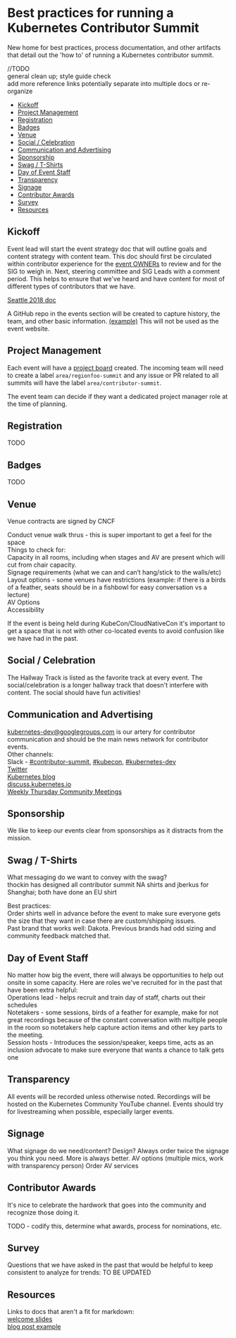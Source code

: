 # Best practices for running a Kubernetes Contributor Summit

New home for best practices, process documentation, and other artifacts that detail out the 'how to' of running a Kubernetes contributor summit.

//TODO  
general clean up; style guide check  
add more reference links
potentially separate into multiple docs or re-organize  

- [Kickoff](#kickoff)
- [Project Management](#project-management)
- [Registration](#registration)
- [Badges](#badges)
- [Venue](#venue)
- [Social / Celebration](#social-celebration)
- [Communication and Advertising](#communication-and-advertising)
- [Sponsorship](#sponsorship)
- [Swag / T-Shirts](#swag-t-shirts)
- [Day of Event Staff](#day-off-event-staff)
- [Transparency](#transparency)
- [Signage](#signage)
- [Contributor Awards](#contributor-awards)
- [Survey](#survey)
- [Resources](#resources)

## Kickoff
Event lead will start the event strategy doc that will outline goals and content
strategy with content team. This doc should first be circulated within contributor experience for
the [event OWNERs] to review and for the SIG to weigh in. Next, steering committee
and SIG Leads with a comment period. This helps to ensure that we've heard and have
content for most of different types of contributors that we have.

[Seattle 2018 doc]

A GitHub repo in the events section will be created to capture history, the team, and other basic information. [(example)] This will not be used as the event website.

## Project Management
Each event will have a [project board] created. The incoming team will need to create a label `area/regionfoo-summit` and any issue or PR related to all summits will have the label `area/contributor-summit`.

The event team can decide if they want a dedicated project manager role at the time of planning.

## Registration
TODO

## Badges
TODO

## Venue
Venue contracts are signed by CNCF  

Conduct venue walk thrus - this is super important to get a feel for the space  
Things to check for:  
Capacity in all rooms, including when stages and AV are present which will cut from chair capacity.  
Signage requirements (what we can and can’t hang/stick to the walls/etc)  
Layout options - some venues have restrictions (example: if there is a birds of a feather, seats should be in a fishbowl for easy conversation vs a lecture)  
AV Options  
Accessibility  

If the event is being held during KubeCon/CloudNativeCon it's important to get a space that is not with other co-located events to avoid confusion like we have had in the past.

## Social / Celebration
The Hallway Track is listed as the favorite track at every event. The social/celebration is a longer hallway track that doesn't interfere with content. The social should have fun activities!  

## Communication and Advertising  
[kubernetes-dev@googlegroups.com][k-dev] is our artery for contributor communication and should be the main news network for contributor events.  
Other channels:  
Slack - [#contributor-summit], [#kubecon], [#kubernetes-dev]  
[Twitter]  
[Kubernetes blog]  
[discuss.kubernetes.io]  
[Weekly Thursday Community Meetings][community-meetings]

## Sponsorship
We like to keep our events clear from sponsorships as it distracts from the mission.

## Swag / T-Shirts
What messaging do we want to convey with the swag?  
thockin has designed all contributor summit NA shirts and jberkus for Shanghai; both have done an EU shirt  

Best practices:  
Order shirts well in advance before the event to make sure everyone gets the size that they want in case there are custom/shipping issues.  
Past brand that works well: Dakota. Previous brands had odd sizing and community feedback matched that.

## Day of Event Staff
No matter how big the event, there will always be opportunities to help out onsite in some capacity. Here are roles we've recruited for in the past that have been extra helpful:  
Operations lead - helps recruit and train day of staff, charts out their schedules  
Notetakers - some sessions, birds of a feather for example, make for not great recordings because of the constant conversation with multiple people in the room so notetakers help capture action items and other key parts to the meeting.  
Session hosts - Introduces the session/speaker, keeps time, acts as an inclusion advocate to make sure everyone that wants a chance to talk gets one  

## Transparency
All events will be recorded unless otherwise noted. Recordings will be hosted on the Kubernetes Community YouTube channel. Events should try for livestreaming when possible, especially larger events.

## Signage
What signage do we need/content? Design?
Always order twice the signage you think you need. More is always better.
AV options (multiple mics, work with transparency person)
Order AV services

## Contributor Awards  
It's nice to celebrate the hardwork that goes into the community and recognize those doing it.

TODO - codify this, determine what awards, process for nominations, etc.  

## Survey
Questions that we have asked in the past that would be helpful to keep consistent to analyze for trends:
TO BE UPDATED

## Resources
Links to docs that aren't a fit for markdown:  
[welcome slides]  
[blog post example]


[(example)]: ./2019
[Seattle 2018 doc]: https://docs.google.com/document/d/17StTsUSCh1XxPjF-TpCnhXvZalHs7lwhSrVIgNpFwLU/edit?usp=sharing
[event OWNERs]: ./OWNERS.md
[blog post example]: https://kubernetes.io/blog/2018/10/16/kubernetes-2018-north-american-contributor-summit/
[welcome slides]: https://docs.google.com/presentation/d/11eDR_0Dl_MBbeoMDF_mQaJC3shnnd6buhIVei2Ke0SM/edit#slide=id.p
[project board]: https://github.com/orgs/kubernetes/projects
[k-dev]: (https://groups.google.com/forum/#!forum/kubernetes-dev)
[#contributor-summit]: (https://kubernetes.slack.com/messages/contributor-summit)
[#kubecon]: (https://kubernetes.slack.com/messages/kubecon)
[#kubernetes-dev]: (https://kubernetes.slack.com/messages/kubernetes-dev)
[Twitter]: (https://twitter.com/kubernetesio)
[Kubernetes blog]: (https://kubernetes.io/blog/)
[discuss.kubernetes.io]: (discuss.kubernetes.io)
[community-meetings]: (https://github.com/kubernetes/community/blob/master/events/community-meeting.md)
